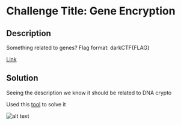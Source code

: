 # Challenge Title: Gene Encryption

## Description
Something related to genes?
Flag format: darkCTF{FLAG}

[Link](https://mega.nz/file/mwcknaDI#53rTSYfKwgZXC4lXJ0OCxn_TV-kw9skvaubGBBTHqaY)

## Solution

Seeing the description we know it should be related to DNA crypto 

Used this [tool](https://github.com/karma9874/DNA-Cipher-Script-CTF) to solve it

![alt text](https://github.com/karma9874/CTF-Writeups/blob/master/Dark-PreCTF/Images/flagdna.JPG)